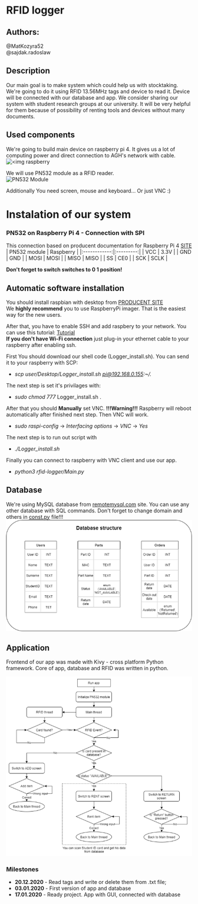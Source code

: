 # RFID logger
## Authors:
@MatKozyra52  
@sajdak.radoslaw
## Description
Our main goal is to make system which could help us with stocktaking. We're going to do it using RFID 13.56MHz tags and device to read it. Device will be connected with our database and app. We consider sharing our system with student research groups at our university. It will be very helpful for them because of possibility of renting tools and devices without many documents.

## Used components
We're going to build main device on raspberry pi 4. It gives us a lot of computing power and direct connection to AGH's network with cable. 
![<img raspberry](https://www.raspberrypi.org/homepage-9df4b/static/raspberry-pi-4-labelled-2857741801afdf1cabeaa58325e07b58.png)  
  
We will use PN532 module as a RFID reader.  
<img src="https://botland.com.pl/64035-thickbox_default/modul-rfidnfc-pn532-1356mhz-i2cspi-karta-i-brelok.jpg" alt="PN532 Module" width="200" height="200">  

  

Additionally You need screen, mouse and keyboard... Or just VNC :)  
# Instalation of our system
### PN532 on Raspberry Pi 4 - Connection with SPI
This connection based on producent documentation for Raspberry Pi 4 [SITE](https://www.raspberrypi.org/documentation/usage/gpio/)
| PN532 module | Raspberry |
|:------------:|:---------:|
|     VCC      |    3.3V   |
|     GND      |    GND    |
|     MOSI     |    MOSI   |
|     MISO     |    MISO   |
|     SS       |    CE0    |
|     SCK      |    SCLK   |

**Don't forget to switch switches to 0 1 position!**

## Automatic software installation
You should install raspbian with desktop from [PRODUCENT SITE](https://www.raspberrypi.org/software/)  
We **highly recommend** you to use RaspberryPi imager. That is the easiest way for the new users.

After that, you have to enable SSH and add raspbery to your network. You can use this tutorial: [Tutorial](https://www.raspberrypi-spy.co.uk/2017/04/manually-setting-up-pi-wifi-using-wpa_supplicant-conf/)  
**If you don't have Wi-Fi connection** just plug-in your ethernet cable to your raspberry after enabling ssh.

First You should download our shell code (Logger_install.sh). You can send it to your raspberry with SCP:  
 - _scp user/Desktop/Logger_install.sh pi@192.168.0.155:~/._

The next step is set it's privilages with:  
 - _sudo chmod 777_ Logger_install.sh .
  
After that you should **Manually** set VNC. **!!!Warning!!!** Raspberry will reboot automatically after finished next step. Then VNC will work.
 - _sudo raspi-config_ -> _Interfacing options_ -> _VNC_ -> _Yes_

The next step is to run out script with  
 - _\./Logger_install.sh_

Finally you can connect to raspberry with VNC client and use our app.  
 - _python3 rfid-logger/Main.py_
## Database 
We're using MySQL database from [remotemysql.com](https://remotemysql.com/) site. You can use any other database with SQL commands. Don't forget to change domain and others in [const.py](const.py) file!!!  
<img src="./Graphics/base.png" alt="Database structure">

## Application
Frontend of our app was made with Kivy - cross platform Python framework. Core of app, database and RFID was written in python. 

<img src="./Graphics/Logger_app.png" alt="application structure">

### Milestones
- **20.12.2020** - Read tags and write or delete them from .txt file;
- **03.01.2020** - First version of app and database
- **17.01.2020** - Ready project. App with GUI, connected with database
